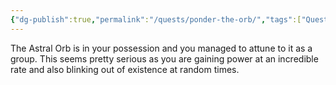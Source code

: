 ```yaml
---
{"dg-publish":true,"permalink":"/quests/ponder-the-orb/","tags":["Quest"]}
---
```


The Astral Orb is in your possession and you managed to attune to it as a group.  This seems pretty serious as you are gaining power at an incredible rate and also blinking out of existence at random times.  